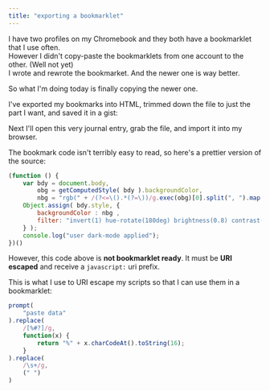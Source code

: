 ```yaml
---
title: "exporting a bookmarklet"
---
```


I have two profiles on my Chromebook and they both have a bookmarklet that I use often.  
However I didn't copy-paste the bookmarklets from one account to the other.  (Well not yet)  
I wrote and rewrote the bookmarket.  And the newer one is way better.

So what I'm doing today is finally copying the newer one.

I've exported my bookmarks into HTML, trimmed down the file to just the part I want, and saved it in a gist:

<script src="https://gist.github.com/boolioncodes/99b1318cf65bbc1ac317d8ec98f7ca39.js"></script>

Next I'll open this very journal entry, grab the file, and import it into my browser.

The bookmark code isn't terribly easy to read, so here's a prettier version of the source:

```javascript
(function () {
    var bdy = document.body,
        obg = getComputedStyle( bdy ).backgroundColor,
        nbg = "rgb(" + /(?<=\().*(?=\))/g.exec(obg)[0].split(", ").map(x=>(x^255)).concat("0.8").join(", ") + ")";
    Object.assign( bdy.style, {
        backgroundColor : nbg ,
        filter: "invert(1) hue-rotate(180deg) brightness(0.8) contrast(0.8)"
    } );
    console.log("user dark-mode applied");
})()
```

However, this code above is **not bookmarklet ready**.  It must be **URI escaped** and receive a `javascript:` uri prefix.

This is what I use to URI escape my scripts so that I can use them in a bookmarklet:

```javascript
prompt(
    "paste data"
).replace(
    /[%#?]/g,
    function(x) {
        return "%" + x.charCodeAt().toString(16);
    }
).replace(
    /\s+/g,
    (" ")
)
```
